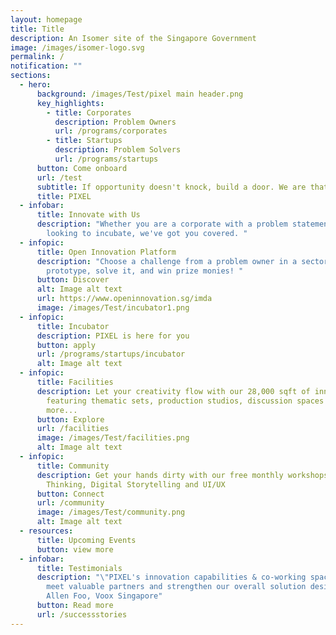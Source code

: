 ```yaml
---
layout: homepage
title: Title
description: An Isomer site of the Singapore Government
image: /images/isomer-logo.svg
permalink: /
notification: ""
sections:
  - hero:
      background: /images/Test/pixel main header.png
      key_highlights:
        - title: Corporates
          description: Problem Owners
          url: /programs/corporates
        - title: Startups
          description: Problem Solvers
          url: /programs/startups
      button: Come onboard
      url: /test
      subtitle: If opportunity doesn't knock, build a door. We are that door.
      title: PIXEL
  - infobar:
      title: Innovate with Us
      description: "Whether you are a corporate with a problem statement or a startup
        looking to incubate, we've got you covered. "
  - infopic:
      title: Open Innovation Platform
      description: "Choose a challenge from a problem owner in a sector of interest,
        prototype, solve it, and win prize monies! "
      button: Discover
      alt: Image alt text
      url: https://www.openinnovation.sg/imda
      image: /images/Test/incubator1.png
  - infopic:
      title: Incubator
      description: PIXEL is here for you
      button: apply
      url: /programs/startups/incubator
      alt: Image alt text
  - infopic:
      title: Facilities
      description: Let your creativity flow with our 28,000 sqft of innovation space
        featuring thematic sets, production studios, discussion spaces and
        more...
      button: Explore
      url: /facilities
      image: /images/Test/facilities.png
      alt: Image alt text
  - infopic:
      title: Community
      description: Get your hands dirty with our free monthly workshops on Design
        Thinking, Digital Storytelling and UI/UX
      button: Connect
      url: /community
      image: /images/Test/community.png
      alt: Image alt text
  - resources:
      title: Upcoming Events
      button: view more
  - infobar:
      title: Testimonials
      description: "\"PIXEL's innovation capabilities & co-working space led us to
        meet valuable partners and strengthen our overall solution design.\"  -
        Allen Foo, Voox Singapore"
      button: Read more
      url: /successstories
---
```

